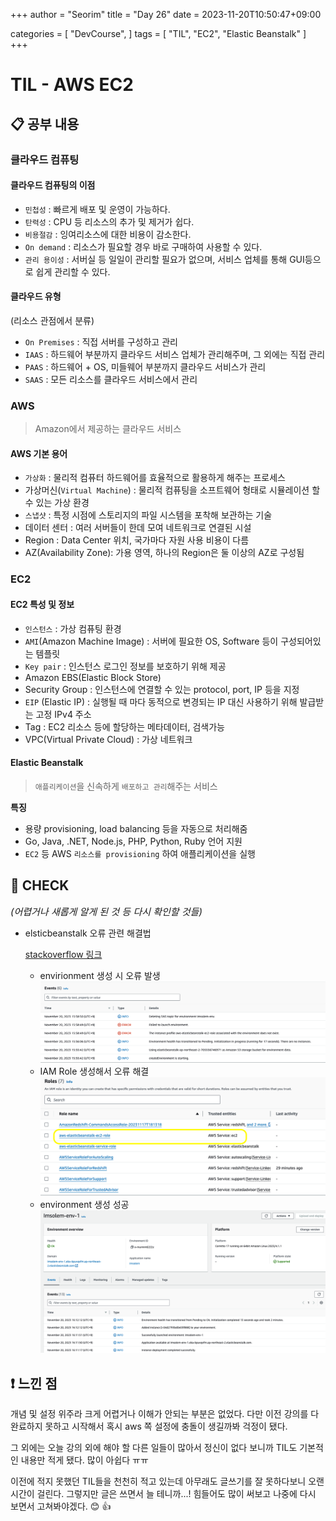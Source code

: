+++
author = "Seorim"
title =  "Day 26"
date = 2023-11-20T10:50:47+09:00

categories = [
    "DevCourse",
]
tags = [
    "TIL", "EC2", "Elastic Beanstalk"
]
+++

# TIL - AWS EC2

## 📋 공부 내용

### 클라우드 컴퓨팅

#### 클라우드 컴퓨팅의 이점

-   `민첩성` : 빠르게 배포 및 운영이 가능하다.
-   `탄력성` : CPU 등 리소스의 추가 및 제거가 쉽다.
-   `비용절감` : 잉여리소스에 대한 비용이 감소한다.
-   `On demand` : 리소스가 필요할 경우 바로 구매하여 사용할 수 있다.
-   `관리 용이성` : 서버실 등 일일이 관리할 필요가 없으며, 서비스 업체를 통해 GUI등으로 쉽게 관리할 수 있다.

#### 클라우드 유형

(리소스 관점에서 분류)

-   `On Premises` : 직접 서버를 구성하고 관리
-   `IAAS` : 하드웨어 부분까지 클라우드 서비스 업체가 관리해주며, 그 외에는 직접 관리
-   `PAAS` : 하드웨어 + OS, 미들웨어 부분까지 클라우드 서비스가 관리
-   `SAAS` : 모든 리소스를 클라우드 서비스에서 관리

### AWS

> Amazon에서 제공하는 클라우드 서비스

#### AWS 기본 용어

-   `가상화` : 물리적 컴퓨터 하드웨어를 효율적으로 활용하게 해주는 프로세스
-   가상머신(`Virtual Machine`) : 물리적 컴퓨팅을 소프트웨어 형태로 시뮬레이션 할 수 있는 가상 환경
-   `스냅샷` : 특정 시점에 스토리지의 파일 시스템을 포착해 보관하는 기술
-   데이터 센터 : 여러 서버들이 한데 모여 네트워크로 연결된 시설
-   Region : Data Center 위치, 국가마다 자원 사용 비용이 다름
-   AZ(Availability Zone): 가용 영역, 하나의 Region은 둘 이상의 AZ로 구성됨

### EC2

#### EC2 특성 및 정보

-   `인스턴스` : 가상 컴퓨팅 환경
-   `AMI`(Amazon Machine Image) : 서버에 필요한 OS, Software 등이 구성되어있는 템플릿
-   `Key pair` : 인스턴스 로그인 정보를 보호하기 위해 제공
-   Amazon EBS(Elastic Block Store)
-   Security Group : 인스턴스에 연결할 수 있는 protocol, port, IP 등을 지정
-   `EIP` (Elastic IP) : 실행될 때 마다 동적으로 변경되는 IP 대신 사용하기 위해 발급받는 고정 IPv4 주소
-   Tag : EC2 리소스 등에 할당하는 메타데이터, 검색가능
-   VPC(Virtual Private Cloud) : 가상 네트워크

#### Elastic Beanstalk

> `애플리케이션`을 신속하게 `배포하고 관리`해주는 서비스

**특징**

-   용량 provisioning, load balancing 등을 자동으로 처리해줌
-   Go, Java, .NET, Node.js, PHP, Python, Ruby 언어 지원
-   `EC2` 등 AWS `리소스를 provisioning` 하여 애플리케이션을 실행

## 👀 CHECK

_<span style = "font-size:15px">(어렵거나 새롭게 알게 된 것 등 다시 확인할 것들)</span>_

-   elsticbeanstalk 오류 관련 해결법

    [stackoverflow 링크](https://stackoverflow.com/questions/30790666/error-with-not-existing-instance-profile-while-trying-to-get-a-django-project-ru)

    -   envirionment 생성 시 오류 발생
        ![](day-26-1.png)
    -   IAM Role 생성해서 오류 해결
        ![](day-26-2.png)
    -   environment 생성 성공
        ![](day-26-3.png)

## ❗ 느낀 점

개념 및 설정 위주라 크게 어렵거나 이해가 안되는 부분은 없었다. 다만 이전 강의를 다 완료하지 못하고 시작해서 혹시 aws 쪽 설정에 충돌이 생길까봐 걱정이 됐다.

그 외에는 오늘 강의 외에 해야 할 다른 일들이 많아서 정신이 없다 보니까 TIL도 기본적인 내용만 적게 됐다. 많이 아쉽다 ㅠㅠ

이전에 적지 못했던 TIL들을 천천히 적고 있는데 아무래도 글쓰기를 잘 못하다보니 오랜 시간이 걸린다. 그렇지만 글은 쓰면서 늘 테니까...! 힘들어도 많이 써보고 나중에 다시 보면서 고쳐봐야겠다. 😊 :+1:
